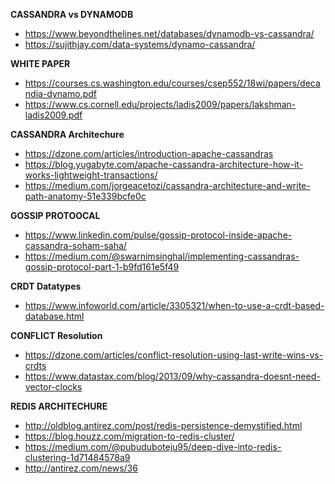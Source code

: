 
**CASSANDRA vs DYNAMODB**
* https://www.beyondthelines.net/databases/dynamodb-vs-cassandra/
* https://sujithjay.com/data-systems/dynamo-cassandra/


**WHITE PAPER**
* https://courses.cs.washington.edu/courses/csep552/18wi/papers/decandia-dynamo.pdf
* https://www.cs.cornell.edu/projects/ladis2009/papers/lakshman-ladis2009.pdf


**CASSANDRA Architechure**
* https://dzone.com/articles/introduction-apache-cassandras
* https://blog.yugabyte.com/apache-cassandra-architecture-how-it-works-lightweight-transactions/
* https://medium.com/jorgeacetozi/cassandra-architecture-and-write-path-anatomy-51e339bcfe0c

**GOSSIP PROTOOCAL**
 * https://www.linkedin.com/pulse/gossip-protocol-inside-apache-cassandra-soham-saha/
 * https://medium.com/@swarnimsinghal/implementing-cassandras-gossip-protocol-part-1-b9fd161e5f49
 
 **CRDT Datatypes**
 * https://www.infoworld.com/article/3305321/when-to-use-a-crdt-based-database.html
 
 **CONFLICT Resolution**
 * https://dzone.com/articles/conflict-resolution-using-last-write-wins-vs-crdts
 * https://www.datastax.com/blog/2013/09/why-cassandra-doesnt-need-vector-clocks
 
 **REDIS ARCHITECHURE**
 * http://oldblog.antirez.com/post/redis-persistence-demystified.html
 * https://blog.houzz.com/migration-to-redis-cluster/
 * https://medium.com/@pubuduboteju95/deep-dive-into-redis-clustering-1d71484578a9
 * http://antirez.com/news/36
 
